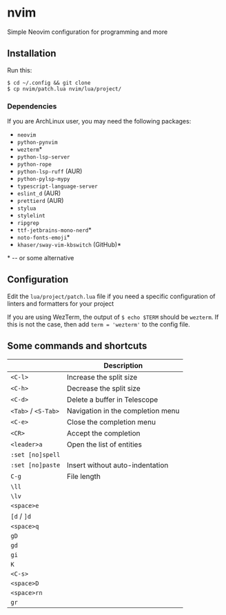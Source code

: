 # nvim

Simple Neovim configuration for programming and more

## Installation

Run this:

```
$ cd ~/.config && git clone
$ cp nvim/patch.lua nvim/lua/project/
```

### Dependencies

If you are ArchLinux user, you may need the following packages:

- `neovim`
- `python-pynvim`
- `wezterm`\*
- `python-lsp-server`
- `python-rope`
- `python-lsp-ruff` (AUR)
- `python-pylsp-mypy`
- `typescript-language-server`
- `eslint_d` (AUR)
- `prettierd` (AUR)
- `stylua`
- `stylelint`
- `ripgrep`
- `ttf-jetbrains-mono-nerd`\*
- `noto-fonts-emoji`\*
- `khaser/sway-vim-kbswitch` (GitHub)\*

\* -- or some alternative

## Configuration

Edit the `lua/project/patch.lua` file if you need a specific configuration of
linters and formatters for your project

If you are using WezTerm, the output of `$ echo $TERM` should be `wezterm`. If
this is not the case, then add `term = 'wezterm'` to the config file.

## Some commands and shortcuts

|                     | Description                       |
| ------------------- | --------------------------------- |
| `<C-l>`             | Increase the split size           |
| `<C-h>`             | Decrease the split size           |
| `<C-d>`             | Delete a buffer in Telescope      |
| `<Tab>` / `<S-Tab>` | Navigation in the completion menu |
| `<C-e>`             | Close the completion menu         |
| `<CR>`              | Accept the completion             |
| `<leader>a`         | Open the list of entities         |
| `:set [no]spell`    |                                   |
| `:set [no]paste`    | Insert without auto-indentation   |
| `C-g`               | File length                       |
| `\ll`               |                                   |
| `\lv`               |                                   |
| `<space>e`          |                                   |
| `[d` / `]d`         |                                   |
| `<space>q`          |                                   |
| `gD`                |                                   |
| `gd`                |                                   |
| `gi`                |                                   |
| `K`                 |                                   |
| `<C-s>`             |                                   |
| `<space>D`          |                                   |
| `<space>rn`         |                                   |
| `gr`                |                                   |
